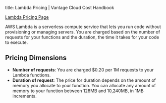 title: Lambda Pricing | Vantage Cloud Cost Handbook

[Lambda Pricing Page](https://aws.amazon.com/lambda/pricing/)

AWS Lambda is a serverless compute service that lets you run code without provisioning or managing servers. You are charged based on the number of requests for your functions and the duration, the time it takes for your code to execute.


## Pricing Dimensions

* **Number of requests**: You are charged $0.20 per 1M requests to your Lambda functions. 
* **Duration of request**: The price for duration depends on the amount of memory you allocate to your function. You can allocate any amount of memory to your function between 128MB and 10,240MB, in 1MB increments. 